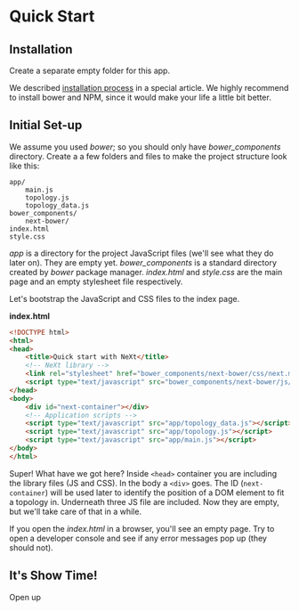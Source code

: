 # Quick Start

## Installation
Create a separate empty folder for this app.

We described [installation process](/tutorials/tutorial-001.md) in a special article. We highly recommend to install bower and NPM, since it would make your life a little bit better.

## Initial Set-up
We assume you used *bower*; so you should only have *bower_components* directory. Create a a few folders and files to make the project structure look like this:

```
app/
	main.js
	topology.js
	topology_data.js
bower_components/
	next-bower/
index.html
style.css
```

*app* is a directory for the project JavaScript files (we'll see what they do later on). They are empty yet. *bower_components* is a standard directory created by *bower* package manager. *index.html* and *style.css* are the main page and an empty stylesheet file respectively.

Let's bootstrap the JavaScript and CSS files to the index page.

**index.html**

```HTML
<!DOCTYPE html>
<html>
<head>
	<title>Quick start with NeXt</title>
	<!-- NeXt library -->
	<link rel="stylesheet" href="bower_components/next-bower/css/next.min.css">
	<script type="text/javascript" src="bower_components/next-bower/js/next.min.js"></script>
</head>
<body>
	<div id="next-container"></div>
	<!-- Application scripts -->
	<script type="text/javascript" src="app/topology_data.js"></script>
	<script type="text/javascript" src="app/topology.js"></script>
	<script type="text/javascript" src="app/main.js"></script>
</body>
</html>
```

Super! What have we got here? Inside ```<head>``` container you are including the library files (JS and CSS). In the body a ```<div>``` goes. The ID (```next-container```) will be used later to identify the position of a DOM element to fit a topology in. Underneath three JS file are included. Now they are empty, but we'll take care of that in a while.

If you open the *index.html* in a browser, you'll see an empty page. Try to open a developer console and see if any error messages pop up (they should not).

## It's Show Time!
Open up 
